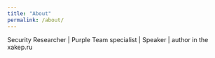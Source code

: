 ```yaml
---
title: "About"
permalink: /about/
---
```


Security Researcher | Purple Team specialist | Speaker | author in the xakep.ru

